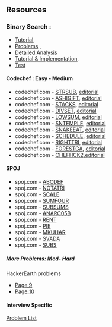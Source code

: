 ## Resources
### Binary Search :
* [Tutorial](https://www.topcoder.com/community/data-science/data-science-tutorials/binary-search/), 
* [Problems](https://www.topcoder.com/community/data-science/data-science-tutorials/binary-search/) , 
* [Detailed Analysis](https://www.cs.cmu.edu/~fp/courses/15122-f10/lectures/03-binsearch.pdf)
* [Tutorial & Implementation](https://www.geeksforgeeks.org/binary-search/), 
* [Test](https://www.spoj.com/problems/AGGRCOW/)

#### Codechef : Easy - Medium
* codechef.com - [STRSUB](https://www.codechef.com/problems/STRSUB), [editorial](https://discuss.codechef.com/questions/66064/strsub-editorial)
* codechef.com - [ASHIGIFT](https://www.codechef.com/problems/ASHIGIFT), [editorial](https://discuss.codechef.com/t/ashigift-editorial/10284)
* codechef.com - [STACKS](https://www.codechef.com/problems/STACKS), [editorial](https://discuss.codechef.com/t/stacks-editorial/11650)
* codechef.com - [DIVSET](https://www.codechef.com/problems/DIVSET), [editorial](https://discuss.codechef.com/t/divset-editorial/15796)
* codechef.com - [LOWSUM](https://www.codechef.com/problems/LOWSUM), [editorial](https://discuss.codechef.com/t/lowsum-editorial/3706)
* codechef.com - [SNTEMPLE](https://www.codechef.com/problems/SNTEMPLE), [editorial](https://discuss.codechef.com/t/sntemple-editorial/14748)
* codechef.com - [SNAKEEAT](https://www.codechef.com/problems/SNAKEEAT), [editorial](https://discuss.codechef.com/t/snakeeat-editorial/14672)
* codechef.com - [SCHEDULE](https://www.codechef.com/problems/SCHEDULE), [editorial](https://discuss.codechef.com/t/schedule-editorial/14115)
* codechef.com - [RIGHTTRI](https://www.codechef.com/problems/RIGHTTRI), [editorial](https://discuss.codechef.com/t/righttri-editorial/12680)
* codechef.com - [FORESTGA](https://www.codechef.com/problems/FORESTGA), [editorial](https://discuss.codechef.com/t/forestga-editorial/12564)
* codechef.com - [CHEFHCK2](https://www.codechef.com/problems/CHEFHCK2),[editorial](https://discuss.codechef.com/t/chefhck2-editorial/1609)

#### SPOJ
* spoj.com - [ABCDEF](http://www.spoj.com/problems/ABCDEF)
* spoj.com - [NOTATRI](http://www.spoj.com/problems/NOTATRI)
* spoj.com - [SCALE](http://www.spoj.com/problems/SCALE)
* spoj.com - [SUMFOUR](http://www.spoj.com/problems/SUMFOUR)
* spoj.com - [SUBSUMS](http://www.spoj.com/problems/SUBSUMS)
* spoj.com - [ANARC05B](http://www.spoj.com/problems/ANARC05B)
* spoj.com - [RENT](http://www.spoj.com/problems/RENT)
* spoj.com - [PIE](http://www.spoj.com/problems/PIE)
* spoj.com - [MKUHAR](http://www.spoj.com/problems/MKUHAR)
* spoj.com - [SVADA](http://www.spoj.com/problems/SVADA)
* spoj.com - [SUBS](http://www.spoj.com/problems/SUBS)

##### More Problems: Med- Hard
HackerEarth problems 
* [Page 9](https://www.hackerearth.com/practice/algorithms/searching/binary-search/practice-problems/9/?sort_by=partially%20solved&p_level=)
* [Page 10](https://www.hackerearth.com/practice/algorithms/searching/binary-search/practice-problems/10/?sort_by=partially%20solved&p_level=)

#### Interview Specific
[Problem List](https://leetcode.com/tag/binary-search/)






















